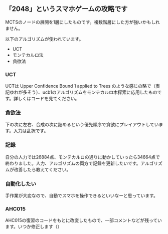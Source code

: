 ## 「2048」というスマホゲームの攻略です


MCTSのノードの展開を1層にしたものです。複数階層にした方が強いかもしれません。

以下のアルゴリズムが使われています。
- UCT
- モンテカルロ法
- 貪欲法

### UCT
UCTは Upper Confidence Bound 1 applied to Trees のような感じの略で（表記ゆれが多そう）、ucb1のアルゴリズムをモンテカルロ木探索に応用したものです。詳しくはコードを見てください。

### 貪欲法
下の次に左右、合成の次に詰めるという優先順序で貪欲にプレイアウトしています。入力は乱択です。

### 記録
自分の人力では26884点、モンテカルロの通りに動かしていったら34664点で終わりました。人力、アルゴリズムの両方で記録を更新したいです。アルゴリズムが改善したら教えてください。

### 自動化したい
手作業が大変なので、自動でスマホを操作できるといいなーと思っています。

### AHC015
AHC015の復習のコードをもとに改変したもので、一部コメントなどが残っています。いつか修正します（）